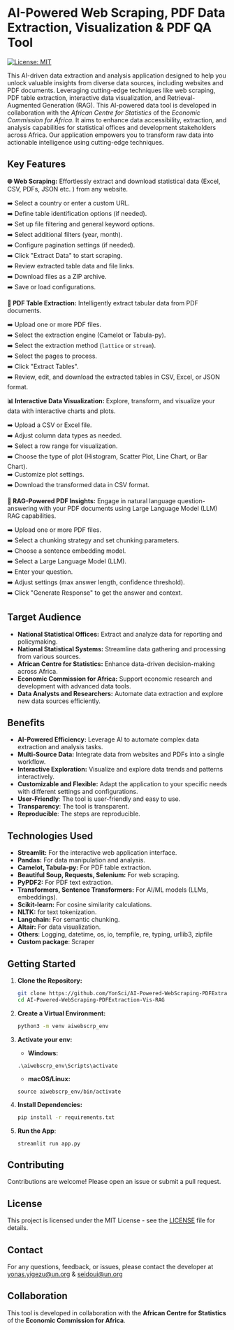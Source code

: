 # AI-Powered Web Scraping, PDF Data Extraction, Visualization & PDF QA Tool

[![License: MIT](https://img.shields.io/badge/License-MIT-yellow.svg)](https://opensource.org/licenses/MIT)

This AI-driven data extraction and analysis application designed to help you unlock valuable insights from diverse data sources, including websites and PDF documents. Leveraging cutting-edge techniques like web scraping, PDF table extraction, interactive data visualization, and Retrieval-Augmented Generation (RAG). This AI-powered data tool is developed in collaboration with the *African Centre for Statistics* of the *Economic Commission for Africa*. It aims to enhance data accessibility, extraction, and analysis capabilities for statistical offices and development stakeholders across Africa. Our application empowers you to transform raw data into actionable intelligence using cutting-edge techniques.


## Key Features

**🌐 Web Scraping:** Effortlessly extract and download statistical data (Excel, CSV, PDFs, JSON etc. ) from any website.  

➡️ Select a country or enter a custom URL.  
➡️ Define table identification options (if needed).  
➡️ Set up file filtering and general keyword options.  
➡️ Select additional filters (year, month).  
➡️ Configure pagination settings (if needed).  
➡️ Click "Extract Data" to start scraping.  
➡️ Review extracted table data and file links.  
➡️ Download files as a ZIP archive.  
➡️ Save or load configurations.  


**📄 PDF Table Extraction:** Intelligently extract tabular data from PDF documents.

➡️ Upload one or more PDF files.    
➡️ Select the extraction engine (Camelot or Tabula-py).  
➡️ Select the extraction method (`lattice` or `stream`).  
➡️ Select the pages to process.  
➡️ Click "Extract Tables".  
➡️ Review, edit, and download the extracted tables in CSV, Excel, or JSON format.  

**📊 Interactive Data Visualization:** Explore, transform, and visualize your data with interactive charts and plots.

➡️ Upload a CSV or Excel file.  
➡️ Adjust column data types as needed.  
➡️ Select a row range for visualization.  
➡️ Choose the type of plot (Histogram, Scatter Plot, Line Chart, or Bar Chart).  
➡️ Customize plot settings.  
➡️ Download the transformed data in CSV format.  


**🤖 RAG-Powered PDF Insights:** Engage in natural language question-answering with your PDF documents using Large Language Model (LLM) RAG capabilities.

➡️ Upload one or more PDF files.  
➡️ Select a chunking strategy and set chunking parameters.  
➡️ Choose a sentence embedding model.  
➡️ Select a Large Language Model (LLM).  
➡️ Enter your question.  
➡️ Adjust settings (max answer length, confidence threshold).  
➡️ Click "Generate Response" to get the answer and context.  



## Target Audience

*   **National Statistical Offices:** Extract and analyze data for reporting and policymaking.
*   **National Statistical Systems:** Streamline data gathering and processing from various sources.
*   **African Centre for Statistics:** Enhance data-driven decision-making across Africa.
*   **Economic Commission for Africa:** Support economic research and development with advanced data tools.
*   **Data Analysts and Researchers:** Automate data extraction and explore new data sources efficiently.

## Benefits

*   **AI-Powered Efficiency:** Leverage AI to automate complex data extraction and analysis tasks.
*   **Multi-Source Data:** Integrate data from websites and PDFs into a single workflow.
*   **Interactive Exploration:** Visualize and explore data trends and patterns interactively.
*   **Customizable and Flexible:** Adapt the application to your specific needs with different settings and configurations.
* **User-Friendly**: The tool is user-friendly and easy to use.
* **Transparency**: The tool is transparent.
* **Reproducible**: The steps are reproducible.

## Technologies Used

*   **Streamlit:** For the interactive web application interface.
*   **Pandas:** For data manipulation and analysis.
*   **Camelot, Tabula-py:** For PDF table extraction.
*   **Beautiful Soup, Requests, Selenium:** For web scraping.
*   **PyPDF2:** For PDF text extraction.
*   **Transformers, Sentence Transformers:** For AI/ML models (LLMs, embeddings).
*   **Scikit-learn:** For cosine similarity calculations.
* **NLTK:** for text tokenization.
* **Langchain:** For semantic chunking.
*   **Altair:** For data visualization.
* **Others**: Logging, datetime, os, io, tempfile, re, typing, urllib3, zipfile
* **Custom package**: Scraper

## Getting Started

1.  **Clone the Repository:**
    ```bash
    git clone https://github.com/YonSci/AI-Powered-WebScraping-PDFExtraction-Vis-RAG.git
    cd AI-Powered-WebScraping-PDFExtraction-Vis-RAG


2.  **Create a Virtual Environment:**
    ```bash
    python3 -m venv aiwebscrp_env
    ```

3. **Activate your env:**
    * **Windows:**

    ```
    .\aiwebscrp_env\Scripts\activate
    ```

    * **macOS/Linux:**

    ```
    source aiwebscrp_env/bin/activate
    ```
4.  **Install Dependencies:**
    ```bash
    pip install -r requirements.txt
    ```
5. **Run the App**:
    ```
    streamlit run app.py
    ```

## Contributing

Contributions are welcome! Please open an issue or submit a pull request.

## License

This project is licensed under the MIT License - see the [LICENSE](LICENSE.txt) file for details.

## Contact

For any questions, feedback, or issues, please contact the developer at [yonas.yigezu@un.org](mailto:yonas.yigezu@unorg) & [seidoui@un.org](mailto:seidoui@un.org)

## Collaboration

This tool is developed in collaboration with the **African Centre for Statistics** of the **Economic Commission for Africa**.

